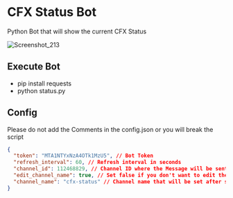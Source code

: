 # CFX Status Bot
Python Bot that will show the current CFX Status

![Screenshot_213](https://github.com/Musiker15/CFX-Status-Bot-V2/assets/49867381/0c44b506-1874-4152-92f8-f3767faf9a64)

## Execute Bot
* pip install requests
* python status.py

## Config
Please do not add the Comments in the config.json or you will break the script
```json
{
  "token": "MTA1NTYxNzA4OTk1MzU5", // Bot Token
  "refresh_interval": 60, // Refresh interval in seconds
  "channel_id": 112468829, // Channel ID where the Message will be sent
  "edit_channel_name": true, // Set false if you don't want to edit the channel
  "channel_name": "cfx-status" // Channel name that will be set after starting the Bot
}
```
